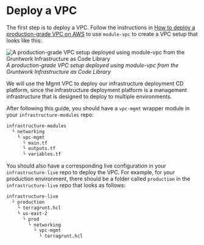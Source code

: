 # Deploy a VPC

The first step is to deploy a VPC. Follow the instructions in
[How to deploy a production-grade VPC on AWS](../../4-vpc/0-intro/0-what-youll-learn-in-this-guide.md) to use
`module-vpc` to create a VPC setup that looks like this:

![A production-grade VPC setup deployed using module-vpc from the Gruntwork Infrastructure as Code Library](/img/guides/build-it-yourself/pipelines/vpc-diagram.png)
_A production-grade VPC setup deployed using module-vpc from the Gruntwork Infrastructure as Code Library_

We will use the Mgmt VPC to deploy our infrastructure deployment CD platform, since the infrastructure deployment
platform is a management infrastructure that is designed to deploy to multiple environments.

After following this guide, you should have a `vpc-mgmt` wrapper module in your `infrastructure-modules` repo:

```bash
infrastructure-modules
  └ networking
    └ vpc-mgmt
      └ main.tf
      └ outputs.tf
      └ variables.tf
```

You should also have a corresponding live configuration in your `infrastructure-live` repo to deploy the VPC. For
example, for your production environment, there should be a folder called `production` in the `infrastructure-live` repo
that looks as follows:

```bash
infrastructure-live
  └ production
    └ terragrunt.hcl
    └ us-east-2
      └ prod
        └ networking
          └ vpc-mgmt
            └ terragrunt.hcl
```
